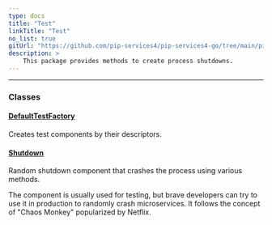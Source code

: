 ```yaml
---
type: docs
title: "Test"
linkTitle: "Test"
no_list: true
gitUrl: "https://github.com/pip-services4/pip-services4-go/tree/main/pip-services4-container-go"
description: >
    This package provides methods to create process shutdowns.
---
```

---

<div class="module-body"> 

### Classes

#### [DefaultTestFactory](default_test_factory)
Creates test components by their descriptors.


#### [Shutdown](shutdown)
Random shutdown component that crashes the process
using various methods.

The component is usually used for testing, but brave developers
can try to use it in production to randomly crash microservices.
It follows the concept of "Chaos Monkey" popularized by Netflix.

</div>

